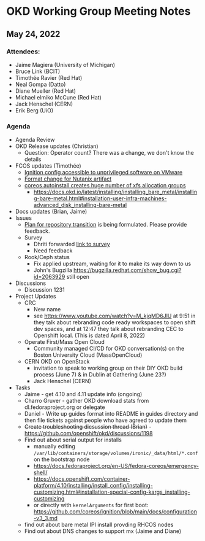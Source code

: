 # OKD Working Group Meeting Notes
## May 24, 2022

### Attendees:

* Jaime Magiera (University of Michigan)
* Bruce Link (BCIT)
* Timothée Ravier (Red Hat)
* Neal Gompa (Datto)
* Diane Mueller (Red Hat)
* Michael elmiko McCune (Red Hat)
* Jack Henschel (CERN)
* Erik Berg (UiO)

### Agenda

* Agenda Review
* OKD Release updates (Christian)
    * Question: Operator count? There was a change, we don't know the details
* FCOS updates (Timothée)
    * [Ignition config accessible to unprivileged software on VMware](https://lists.fedoraproject.org/archives/list/coreos-status@lists.fedoraproject.org/thread/M3EQHFIF2XXTZRVDDWHBZW3OHIHHP2GC/)
    * [Format change for Nutanix artifact](https://lists.fedoraproject.org/archives/list/coreos-status@lists.fedoraproject.org/thread/SZAD4FBCJFHDV3SSOLOXR4RUXRWGJN56/)
    * [coreos autoinstall creates huge number of xfs allocation groups](https://github.com/coreos/fedora-coreos-tracker/issues/1183)
        *  https://docs.okd.io/latest/installing/installing_bare_metal/installing-bare-metal.html#installation-user-infra-machines-advanced_disk_installing-bare-metal
* Docs updates (Brian, Jaime)
* Issues
    * [Plan for repository transition](https://github.com/openshift/okd/discussions/1206) is being formulated. Please provide feedback.
    * Survey
        * Dhriti forwarded [link to survey](https://docs.google.com/forms/d/1Ez-pamXYBt7GazAT2Nb8xlNjgTYJnjc_vWbiVHxCNx8/edit?ts=626a651a)
        * Need feedback
    * Rook/Ceph status
        * Fix applied upstream, waiting for it to make its way down to us
        * John's Bugzilla https://bugzilla.redhat.com/show_bug.cgi?id=2063929 still open
* Discussions
    * Discussion 1231
* Project Updates
    * CRC
        * New name
        * see https://www.youtube.com/watch?v=M_kjqMD6JlU at 9:51 in they talk about rebranding code ready workspaces to open shift dev spaces, and at 12:47 they talk about rebranding CEC to Openshift local.  (This is dated April 8, 2022)
    * Operate First/Mass Open Cloud 
        * Community managed CI/CD for OKD conversation(s) on the Boston University Cloud (MassOpenCloud)
    * CERN OKD on OpenStack 
        * invitation to speak to working group on their DIY OKD build process (June 7) & in Dublin at Gathering (June 23?)
        * Jack Henschel (CERN)
* Tasks
    * Jaime - get 4.10 and 4.11 update info (ongoing)
    * Charro Gruver - gather OKD download stats from dl.fedoraproject.org or delegate
    * Daniel - Write up guides format into README in guides directory and then file tickets against people who have agreed to update them
    * ~~Create troubleshooting dicsussion thread (Brian)~~ - https://github.com/openshift/okd/discussions/1198 
    * Find out about serial output for installs
        * manually editing `/var/lib/containers/storage/volumes/ironic/_data/html/*.conf` on the bootstrap node
        * https://docs.fedoraproject.org/en-US/fedora-coreos/emergency-shell/
        * https://docs.openshift.com/container-platform/4.10/installing/install_config/installing-customizing.html#installation-special-config-kargs_installing-customizing
        * or directly with `kernelArguments` for first boot: https://github.com/coreos/ignition/blob/main/docs/configuration-v3_3.md
    * find out about bare metal IPI install provding RHCOS nodes
    * Find out about DNS changes to support mx (Jaime and Diane)
